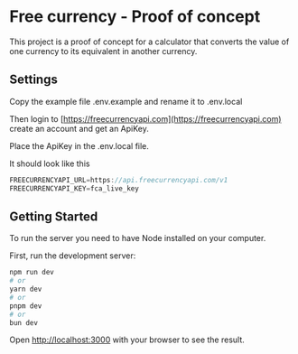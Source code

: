 # Free currency - Proof of concept

This project is a proof of concept for a calculator that converts the value of one currency to its equivalent in another currency.

## Settings

Copy the example file .env.example and rename it to .env.local

Then login to [https://freecurrencyapi.com](https://freecurrencyapi.com) create an account and get an ApiKey.

Place the ApiKey in the .env.local file.

It should look like this

```javascript
FREECURRENCYAPI_URL=https://api.freecurrencyapi.com/v1
FREECURRENCYAPI_KEY=fca_live_key
```

## Getting Started

To run the server you need to have Node installed on your computer.

First, run the development server:

```bash
npm run dev
# or
yarn dev
# or
pnpm dev
# or
bun dev
```

Open [http://localhost:3000](http://localhost:3000) with your browser to see the result.
